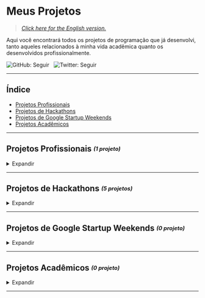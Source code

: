 # Meus Projetos

> [_Click here for the English version._](https://github.com/santosmarco/projects)

Aqui você encontrará todos os projetos de programação que já desenvolvi, tanto aqueles relacionados à minha vida acadêmica quanto os desenvolvidos profissionalmente.

![GitHub: Seguir](https://img.shields.io/github/followers/santosmarco?label=Seguir&style=social)&nbsp;&nbsp;&nbsp;![Twitter: Seguir](https://img.shields.io/twitter/follow/santosmarco_?label=Seguir&style=social)

---

## Índice

- [Projetos Profissionais](#projetos-profissionais)
- [Projetos de Hackathons](#projetos-de-hackathons)
- [Projetos de Google Startup Weekends](#projetos-de-google-startup-weekends)
- [Projetos Acadêmicos](#projetos-academicos)

---

## Projetos Profissionais <sub><sup>_(1 projeto)_</sup></sub>

<details>
    <summary>Expandir</summary>

---

### 1. Gerador de Invoices & Packing Lists

[![Empresa: Nova A3](https://img.shields.io/badge/Empresa-Nova%20A3-informational)](https://www.novaa3.com.br)

**[Acessar projeto](https://na3-comex-invpl.web.app)**&nbsp;&nbsp;&nbsp;&nbsp;&nbsp;&nbsp;| ou: _[Acessar repositório](https://na3-comex-invpl.web.app)_

Esse projeto em React consiste em um formulário (Bootstrap) vinculado a uma Firestore (do Firebase),
por meio do qual é possível gerar uma Invoice e um Packing List para certo processo de exportação.

<details>
       <summary>Ver contexto</summary>

**Contexto:** A Nova A3 precisava de uma solução moderna que acelerasse os processos de emissão de Invoices e Packing Lists para seus processos de exportação, visto que esses procedimentos eram feitos de forma manual através de arquivos Excel.

</details>

<details>
    <summary>Ver solução detalhada</summary>

**Solução:** Desenvolvi essa plataforma para, além de facilitar a emissão desses documentos, também torna-los esteticamente mais atraentes. E foi um sucesso!

</details>

</details>

---

## Projetos de Hackathons <sub><sup>_(5 projetos)_</sup></sub>

<details>
    <summary>Expandir</summary>

---

### 1. GIDEN

![Colocação: 2º Lugar](https://img.shields.io/badge/Coloca%C3%A7%C3%A3o-2%C2%BA-success) [![Hackathon: Empreenda Getnet](https://img.shields.io/badge/Hackathon-Empreenda%20Getnet-informational)](https://www.hackathongetnet.com.br/)

<a href="https://getnet-giden.web.app/" target="_blank"><strong>Acessar projeto</strong></a>&nbsp;&nbsp;&nbsp;&nbsp;&nbsp;&nbsp;| ou:_[Assistir ao pitch](https://www.youtube.com/watch?v=jdDH_98dt8A&feature=youtu.be)_•_[Assistir à demo](https://www.youtube.com/watch?v=KtqKoDpqo58&feature=youtu.be)_•_[Acessar repositório](https://github.com/Hacka-GIDEN)_

Um protótipo de chatbot desenvolvido em React que objetiva entender o negócio de determinado microempreendedor e classificá-lo de acordo, com uma pontuação que vai de zero a mil.

<details>
<summary>Ver contexto</summary>

**Contexto:** O desafio do hacka era desenvolver uma maneira de, por meio de serviços financeiros, mudar a realidade e potencializar a receita das pequenas e médias empresas no Brasil.

</details>

<details>
<summary>Ver solução detalhada</summary>

**Solução:** Ao lado de pessoas incríveis, desenvolvi uma plataforma de chatbot que conversa naturalmente com o usuário. Através de perguntas simples e focadas, um algoritmo de Machine Learning é capaz de traçar o perfil dessa pessoa e pontuá-la de acordo. Enviamos esse score às instituições credoras e também aconselhamos determinados cursos de gestão e empreendorismo ao usuário, de acordo com seu desempenho na conversa.

</details>

---

### 2. FoodHero

![Colocação: 3º Lugar](https://img.shields.io/badge/Coloca%C3%A7%C3%A3o-3%C2%BA-success) [![Hackathon: Desiderata (Obesidade Infantil)](<https://img.shields.io/badge/Hackathon-Desiderata%20(Obesidade%20Intantil)-informational>)](https://www.hackathonsaudeinfantil.com.br/)

**[Acessar projeto](https://hacka-foodhero.web.app/)**&nbsp;&nbsp;&nbsp;&nbsp;&nbsp;&nbsp;| ou: _[Assistir ao pitch](https://youtu.be/VuYAycbOKw8)_ • _[Assistir à demo](https://youtu.be/JyqimGBeSss)_

Um jogo para smartphones onde o usuário ganha pontos e batalha contra outros jogadores reais a partir de objetivos in-game voltados à manutenção de uma dieta balanceada um estilo de vida saudável. Certificamos o cumprimento desses objetivos através de um algoritmo de ML capaz de reconhecer alimentos.

<details>
<summary>Ver contexto</summary>

**Contexto:** O desafio do hacka era desenvolver uma solução para tornar mais eficiente a coleta e o tratamento de informações que influenciem a obesidade infantil, como marcadores de consumo alimentar, dados antropométricos etc.

</details>

<details>
<summary>Ver solução detalhada</summary>

**Solução:** Entendemos que a ineficiência na coleta e no tratamentos desses tipos de dado se dá principalmente porque as crianças não tem ideia de como contribuir e os pais não tem vontade/tempo. Assim, desenvolvemos um jogo voltado ao público infanto-juvenil através do qual seus jogadores transmitem essas informações natural e imperceptivalmente aos órgãos interessados, sem atritos.

</details>

---

### 3. RocketMusic

![Colocação: Participante](https://img.shields.io/badge/Coloca%C3%A7%C3%A3o-Participante-green) [![Hackathon: 2º Sony Music code/stage)](https://img.shields.io/badge/Hackathon-2%C2%BA%20Sony%20Music%20code/stage-informational)](https://www.codestage.com.br/)

**[Acessar projeto](https://sony-rocketmusic.web.app/)**&nbsp;&nbsp;&nbsp;&nbsp;&nbsp;&nbsp;| ou: _[Assistir ao pitch](https://youtu.be/YZe5zA4CQtA)_ • _[Assistir à demo](https://youtu.be/NA7MJ1UxRnA)_

RocketMusic é uma startup de coleta e tratamento de dados, que, através de Machine Learning, objetiva dar mais visibilidade aos artistas que não a conseguem, promovendo-os nas plataformas de streaming e indicando os melhores às gravadoras.

<details>
<summary>Ver contexto</summary>

**Contexto:** O desafio do hacka era melhorar a experiência de consumo e impulsionar o mercado da música, através de uma solução que contivesse Inteligência Artifical e Machine Learning.

</details>

<details>
<summary>Ver solução detalhada</summary>

**Solução:** Desenvolvemos uma ideia de um plugin para plataformas de streaming (Spotify, por exemplo) que, através de IA e Machine Learning, injeta, de forma esporádica e inteligente, músicas de artistas novatos nas playlists dos usuários.  
Dependendo da interação do usuário com aquela música, entendemos se ele a curtiu ou não. Pulou logo nos primeiros segundos? Não curtiu. Ficou até o final? Curtiu!
Os artistas que receberem mais likes terão suas músicas apresentadas mais vezes para aquele e outros usuários. Assim, os artistas crescem organicamente.

</details>

---

### 4. FundData

![Colocação: Participante](https://img.shields.io/badge/Coloca%C3%A7%C3%A3o-Participante-green) [![Hackathon: ANBIMA)](https://img.shields.io/badge/Hackathon-ANBIMA-informational)](https://hackathon.anbima.com.br/)

**[Acessar projeto](https://na3-comex-invpl.web.app)**&nbsp;&nbsp;&nbsp;&nbsp;&nbsp;&nbsp;| ou: _[Assistir ao pitch](https://na3-comex-invpl.web.app)_ • _[Assistir à demo](https://na3-comex-invpl.web.app)_

Descrição sucinta

<details>
<summary>Ver contexto</summary>

**Contexto:** Contexto do hacka (desafio)

</details>

<details>
<summary>Ver solução detalhada</summary>

**Solução:** Detalhamento da solução

</details>

---

### 5. Tô Indo

![Colocação: Participante](https://img.shields.io/badge/Coloca%C3%A7%C3%A3o-Participante-green) [![Hackathon: Uber 2019)](https://img.shields.io/badge/Hackathon-Uber%202019-informational)](https://www.uber.com/br/pt-br/u/uberhack/)

**[Acessar projeto](https://na3-comex-invpl.web.app)**&nbsp;&nbsp;&nbsp;&nbsp;&nbsp;&nbsp;| ou: _[Assistir ao pitch](https://na3-comex-invpl.web.app)_ • _[Assistir à demo](https://na3-comex-invpl.web.app)_

Descrição sucinta

<details>
<summary>Ver contexto</summary>

**Contexto:** Contexto do hacka (desafio)

</details>

<details>
<summary>Ver solução detalhada</summary>

**Solução:** Detalhamento da solução

</details>

</details>

---

## Projetos de Google Startup Weekends <sub><sup>_(0 projeto)_</sup></sub>

<details>
    <summary>Expandir</summary>

---

</details>

---

## Projetos Acadêmicos <sub><sup>_(0 projeto)_</sup></sub>

<details>
    <summary>Expandir</summary>

---

</details>

---
